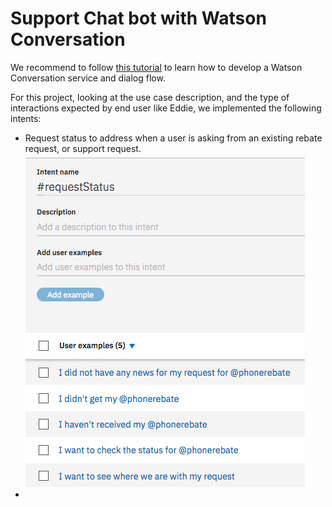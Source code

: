 # Support Chat bot with Watson Conversation
We recommend to follow [this tutorial](https://www.ibm.com/cloud/garage/tutorials/watson_conversation_support) to learn how to develop a Watson Conversation service and dialog flow.

For this project, looking at the use case description, and the type of interactions expected by end user like Eddie, we implemented the following intents:
* Request status to address when a user is asking from an existing rebate request, or support request.
![](conv-request-intent.png)
*
